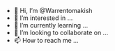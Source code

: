 - 👋 Hi, I’m @Warrentomakish
- 👀 I’m interested in ...
- 🌱 I’m currently learning ...
- 💞️ I’m looking to collaborate on ...
- 📫 How to reach me ...

<!---
Warrentomakish/Warrentomakish is a ✨ special ✨ repository because its `README.md` (this file) appears on your GitHub profile.
You can click the Preview link to take a look at your changes.
--->
